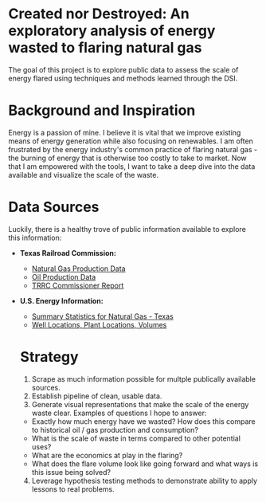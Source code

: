 # Created nor Destroyed: An exploratory analysis of energy wasted to flaring natural gas

The goal of this project is to explore public data to assess the scale of energy flared using techniques and methods learned through the DSI.

# Background and Inspiration

Energy is a passion of mine. I believe it is vital that we improve existing means of energy generation while also focusing on renewables.  I am often frustrated by the energy industry's common practice of flaring natural gas - the burning of energy that is otherwise too costly to take to market. Now that I am empowered with the tools, I want to take a deep dive into the data available and visualize the scale of the waste. 

# Data Sources

Luckily, there is a healthy trove of public information available to explore this information:

- **Texas Railroad Commission:**
  - [Natural Gas Production Data](https://rrc.texas.gov/oil-gas/research-and-statistics/production-data/historical-production-data/natural-gas-production-and-well-counts-since-1935/)
  - [Oil Production Data](https://rrc.texas.gov/oil-gas/research-and-statistics/production-data/historical-production-data/crude-oil-production-and-well-counts-since-1935/)
  - [TRRC Commissioner Report](https://rrc.texas.gov/media/56420/sitton-texas-flaring-report-q1-2020.pdf)
  
- **U.S. Energy Information:**
  - [Summary Statistics for Natural Gas - Texas](https://www.eia.gov/dnav/ng/ng_sum_lsum_dcu_STX_a.htm)
  - [Well Locations, Plant Locations, Volumes](https://www.eia.gov/beta/states/states/tx/data/dashboard/natural-gas)
 

  # Strategy
  1. Scrape as much information possible for multple publically available sources.
  2. Establish pipeline of clean, usable data.
  3. Generate visual representations that make the scale of the energy waste clear. Examples of questions I hope to answer:
    - Exactly how much energy have we wasted? How does this compare to historical oil / gas production and consumption?
    - What is the scale of waste in terms compared to other potential uses?
    - What are the economics at play in the flaring? 
    - What does the flare volume look like going forward and what ways is this issue being solved?
  4. Leverage hypothesis testing methods to demonstrate ability to apply lessons to real problems. 

